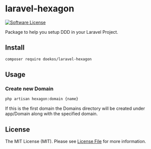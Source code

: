# laravel-hexagon
[![Software License](https://img.shields.io/badge/license-MIT-brightgreen.svg?style=flat-square)](LICENSE.md)

Package to help you setup DDD in your Laravel Project.


## Install

```bash
composer require doekos/laravel-hexagon
```

## Usage

### Create new Domain

```bash
php artisan hexagon:domain {name}
```

If this is the first domain the Domains directory will be created under app/Domain along with the specified domain.

## License

The MIT License (MIT). Please see [License File](/LICENSE.md) for more information.

